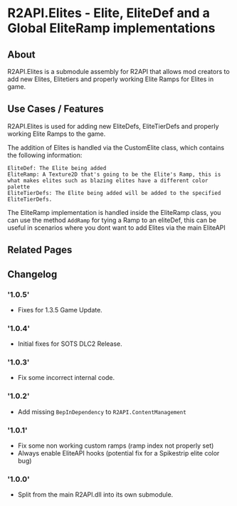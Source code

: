 # R2API.Elites - Elite, EliteDef and a Global EliteRamp implementations

## About

R2API.Elites is a submodule assembly for R2API that allows mod creators to add new Elites, Elitetiers and properly working Elite Ramps for Elites in game.

## Use Cases / Features

R2API.Elites is used for adding new EliteDefs, EliteTierDefs and properly working Elite Ramps to the game.

The addition of Elites is handled via the CustomElite class, which contains the following information:

    EliteDef: The Elite being added
    EliteRamp: A Texture2D that's going to be the Elite's Ramp, this is what makes elites such as blazing elites have a different color palette
    EliteTierDefs: The Elite being added will be added to the specified EliteTierDefs.

The EliteRamp implementation is handled inside the EliteRamp class, you can use the method ``AddRamp`` for tying a Ramp to an eliteDef, this can be useful in scenarios where you dont want to add Elites via the main EliteAPI

## Related Pages

## Changelog

### '1.0.5'
* Fixes for 1.3.5 Game Update.

### '1.0.4'
* Initial fixes for SOTS DLC2 Release.

### '1.0.3'
* Fix some incorrect internal code.

### '1.0.2'
* Add missing `BepInDependency` to `R2API.ContentManagement`

### '1.0.1'
* Fix some non working custom ramps (ramp index not properly set)
* Always enable EliteAPI hooks (potential fix for a Spikestrip elite color bug)

### '1.0.0'
* Split from the main R2API.dll into its own submodule.
